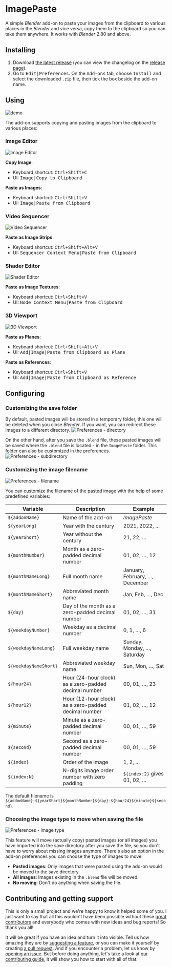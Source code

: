 <!-- @format -->

# ImagePaste

A simple _Blender_ add-on to paste your images from the clipboard to various places in the _Blender_ and vice versa, copy them to the clipboard so you can take them anywhere. It works with _Blender_ 2.80 and above.

## Installing

1. Download [the latest release](https://github.com/Yeetus3141/ImagePaste/releases/latest) (you can view the changelog on the [release page](https://github.com/Yeetus3141/ImagePaste/releases)).
2. Go to <kbd><kbd>Edit</kbd>|<kbd>Preferences</kbd></kbd>. On the <kbd>Add-ons</kbd> tab, choose <kbd>Install</kbd> and select the downloaded `.zip` file, then tick the box beside the add-on name.

## Using

![demo](assets/demo.gif)

The add-on supports copying and pasting images from the clipboard to various places:

### Image Editor

![Image Editor](assets/ui/image-editor.png)

**Copy Image**:

- Keyboard shortcut: <kbd><kbd>Ctrl</kbd>+<kbd>Shift</kbd>+<kbd>C</kbd></kbd>
- UI: <kbd><kbd>Image</kbd>&vert;<kbd>Copy to Clipboard</kbd></kbd>

**Paste as Images**:

- Keyboard shortcut: <kbd><kbd>Ctrl</kbd>+<kbd>Shift</kbd>+<kbd>V</kbd></kbd>
- UI: <kbd><kbd>Image</kbd>&vert;<kbd>Paste from Clipboard</kbd></kbd>

### Video Sequencer

![Video Sequencer](assets/ui/video-sequencer.png)

**Paste as Image Strips**:

- Keyboard shortcut: <kbd><kbd>Ctrl</kbd>+<kbd>Shift</kbd>+<kbd>Alt</kbd>+<kbd>V</kbd></kbd>
- UI: <kbd><kbd>Sequencer Context Menu</kbd>&vert;<kbd>Paste from Clipboard</kbd></kbd>

### Shader Editor

![Shader Editor](assets/ui/shader-editor.png)

**Paste as Image Textures**:

- Keyboard shortcut: <kbd><kbd>Ctrl</kbd>+<kbd>Shift</kbd>+<kbd>V</kbd></kbd>
- UI: <kbd><kbd>Node Context Menu</kbd>&vert;<kbd>Paste from Clipboard</kbd></kbd>

### 3D Viewport

![3D Viewport](assets/ui/3d-viewport.png)

**Paste as Planes**:

- Keyboard shortcut: <kbd><kbd>Ctrl</kbd>+<kbd>Shift</kbd>+<kbd>Alt</kbd>+<kbd>V</kbd></kbd>
- UI: <kbd><kbd>Add</kbd>&vert;<kbd>Image</kbd>&vert;<kbd>Paste from Clipboard as Plane</kbd></kbd>

**Paste as References**:

- Keyboard shortcut: <kbd><kbd>Ctrl</kbd>+<kbd>Shift</kbd>+<kbd>V</kbd></kbd>
- UI: <kbd><kbd>Add</kbd>&vert;<kbd>Image</kbd>&vert;<kbd>Paste from Clipboard as Reference</kbd></kbd>

## Configuring

### Customizing the save folder

By default, pasted images will be stored in a temporary folder, this one will be deleted when you close _Blender_. If you want, you can redirect these images to a different directory.
![Preferences - directory](assets/preferences/directory.png)

On the other hand, after you save the `.blend` file, these pasted images will be saved where the `.blend` file is located - in the `ImagePaste` folder. This folder can also be customized in the preferences.
![Preferences - subdirectory](assets/preferences/subdirectory.png)

### Customizing the image filename

![Preferences - filename](assets/preferences/filename.png)

You can customize the filename of the pasted image with the help of some predefined variables:

| Variable              | Description                                          | Example                        |
| --------------------- | ---------------------------------------------------- | ------------------------------ |
| `${addonName}`        | Name of the add-on                                   | _ImagePaste_                   |
| `${yearLong}`         | Year with the century                                | 2021, 2022, …                  |
| `${yearShort}`        | Year without the century                             | 21, 22, …                      |
| `${monthNumber}`      | Month as a zero-padded decimal number                | 01, 02, …, 12                  |
| `${monthNameLong}`    | Full month name                                      | January, February, …, December |
| `${monthNameShort}`   | Abbreviated month name                               | Jan, Feb, …, Dec               |
| `${day}`              | Day of the month as a zero-padded decimal number     | 01, 02, …, 31                  |
| `${weekdayNumber}`    | Weekday as a decimal number                          | 0, 1, …, 6                     |
| `${weekdayNameLong}`  | Full weekday name                                    | Sunday, Monday, …, Saturday    |
| `${weekdayNameShort}` | Abbreviated weekday name                             | Sun, Mon, …, Sat               |
| `${hour24}`           | Hour (24-hour clock) as a zero-padded decimal number | 00, 01, …, 23                  |
| `${hour12}`           | Hour (12-hour clock) as a zero-padded decimal number | 01, 02, …, 12                  |
| `${minute}`           | Minute as a zero-padded decimal number               | 00, 01, …, 59                  |
| `${second}`           | Second as a zero-padded decimal number               | 00, 01, …, 59                  |
| `${index}`            | Order of the image                                   | 1, 2, …                        |
| `${index:N}`          | N-digits image order number with zero padding        | `${index:2}` gives 01, 02, …   |

The default filename is `${addonName}-${yearShort}${monthNumber}${day}-${hour24}${minute}${second}`.

### Choosing the image type to move when saving the file

![Preferences - image type](assets/preferences/image-type.png)

This feature will move (actually copy) pasted images (or all images) you have imported into the save directory after you save the file, so you don't have to worry about missing images anymore. There's also an option in the add-on preferences you can choose the type of images to move:

- **Pasted images**: Only images that were pasted using the add-on would be moved to the save directory.
- **All images**: Images existing in the `.blend` file will be moved.
- **No moving**: Don't do anything when saving the file.

## Contributing and getting support

This is only a small project and we're happy to know it helped some of you. I just want to say that all this wouldn't have been possible without these [great contributors](https://github.com/Yeetus3141/ImagePaste/graphs/congittributors) and everybody who comes with new ideas and bug reports! So thank you all!

It will be great if you have an idea and turn it into visible. Tell us how amazing they are by [suggesting a feature](https://github.com/Yeetus3141/ImagePaste/issues/new/choose), or you can make it yourself by creating [a pull request](https://github.com/Yeetus3141/ImagePaste/compare). And if you encounter a problem, let us know by [opening an issue](https://github.com/Yeetus3141/ImagePaste/issues/new/choose). But before doing anything, let's take a look at [our contributing guide](.github/CONTRIBUTING.md), it will show you how to start with all of that.
